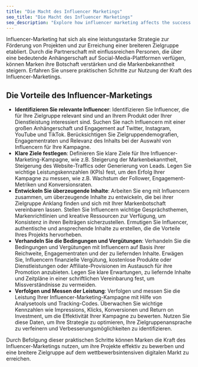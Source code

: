 ```yaml
---
title: "Die Macht des Influencer Marketings"
seo_title: "Die Macht des Influencer Marketings"
seo_description: "Explore how influencer marketing affects the success of your project. Influencer mentions and reviews boost trust and ignite the interest of the target audience."
---
```


Influencer-Marketing hat sich als eine leistungsstarke Strategie zur Förderung von Projekten und zur Erreichung einer breiteren Zielgruppe etabliert. Durch die Partnerschaft mit einflussreichen Personen, die über eine bedeutende Anhängerschaft auf Social-Media-Plattformen verfügen, können Marken ihre Botschaft verstärken und die Markenbekanntheit steigern. Erfahren Sie unsere praktischen Schritte zur Nutzung der Kraft des Influencer-Marketings.

## Die Vorteile des Influencer-Marketings

*   **Identifizieren Sie relevante Influencer**: Identifizieren Sie Influencer, die für Ihre Zielgruppe relevant sind und an Ihrem Produkt oder Ihrer Dienstleistung interessiert sind. Suchen Sie nach Influencern mit einer großen Anhängerschaft und Engagement auf Twitter, Instagram, YouTube und TikTok. Berücksichtigen Sie Zielgruppendemografien, Engagementraten und Relevanz des Inhalts bei der Auswahl von Influencern für Ihre Kampagne.
*   **Klare Ziele festlegen**: Definieren Sie klare Ziele für Ihre Influencer-Marketing-Kampagne, wie z.B. Steigerung der Markenbekanntheit, Steigerung des Website-Traffics oder Generierung von Leads. Legen Sie wichtige Leistungskennzahlen (KPIs) fest, um den Erfolg Ihrer Kampagne zu messen, wie z.B. Wachstum der Follower, Engagement-Metriken und Konversionsraten.
*   **Entwickeln Sie überzeugende Inhalte**: Arbeiten Sie eng mit Influencern zusammen, um überzeugende Inhalte zu entwickeln, die bei ihrer Zielgruppe Anklang finden und sich mit Ihrer Markenbotschaft vereinbaren lassen. Stellen Sie Influencern wichtige Gesprächsthemen, Markenrichtlinien und kreative Ressourcen zur Verfügung, um Konsistenz in ihren Beiträgen sicherzustellen. Ermutigen Sie Influencer, authentische und ansprechende Inhalte zu erstellen, die die Vorteile Ihres Projekts hervorheben.
*   **Verhandeln Sie die Bedingungen und Vergütungen**: Verhandeln Sie die Bedingungen und Vergütungen mit Influencern auf Basis ihrer Reichweite, Engagementraten und der zu liefernden Inhalte. Erwägen Sie, Influencern finanzielle Vergütung, kostenlose Produkte oder Dienstleistungen oder Affiliate-Provisionen im Austausch für ihre Promotion anzubieten. Legen Sie klare Erwartungen, zu liefernde Inhalte und Zeitpläne in einer schriftlichen Vereinbarung fest, um Missverständnisse zu vermeiden.
*   **Verfolgen und Messen der Leistung**: Verfolgen und messen Sie die Leistung Ihrer Influencer-Marketing-Kampagne mit Hilfe von Analysetools und Tracking-Codes. Überwachen Sie wichtige Kennzahlen wie Impressions, Klicks, Konversionen und Return on Investment, um die Effektivität Ihrer Kampagne zu bewerten. Nutzen Sie diese Daten, um Ihre Strategie zu optimieren, Ihre Zielgruppenansprache zu verfeinern und Verbesserungsmöglichkeiten zu identifizieren.

Durch Befolgung dieser praktischen Schritte können Marken die Kraft des Influencer-Marketings nutzen, um ihre Projekte effektiv zu bewerben und eine breitere Zielgruppe auf dem wettbewerbsintensiven digitalen Markt zu erreichen.

